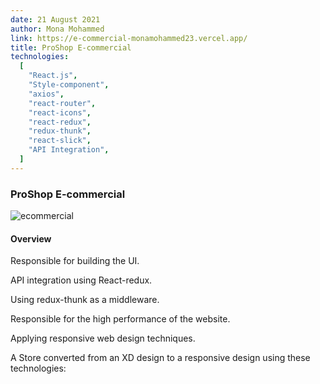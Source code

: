 ```yaml
---
date: 21 August 2021
author: Mona Mohammed
link: https://e-commercial-monamohammed23.vercel.app/
title: ProShop E-commercial
technologies:
  [
    "React.js",
    "Style-component",
    "axios",
    "react-router",
    "react-icons",
    "react-redux",
    "redux-thunk",
    "react-slick",
    "API Integration",
  ]
---
```


### ProShop E-commercial

![ecommercial](/images/ecommercial/profile.PNG)

#### Overview

Responsible for building the UI.

API integration using React-redux.

Using redux-thunk as a middleware.

Responsible for the high performance of the website.

Applying responsive web design techniques.

A Store converted from an XD design to a responsive design using these technologies:
